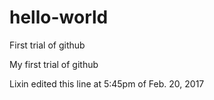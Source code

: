 
# hello-world
First trial of github

My first trial of github

Lixin edited this line at 5:45pm of Feb. 20, 2017
